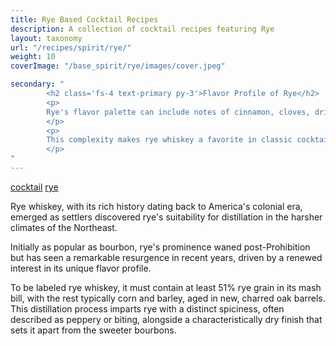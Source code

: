 ```yaml
---
title: Rye Based Cocktail Recipes
description: A collection of cocktail recipes featuring Rye
layout: taxonomy
url: "/recipes/spirit/rye/"
weight: 10
coverImage: "/base_spirit/rye/images/cover.jpeg"

secondary: "
        <h2 class='fs-4 text-primary py-3'>Flavor Profile of Rye</h2>
        <p>
        Rye's flavor palette can include notes of cinnamon, cloves, dried fruit, and even a hint of herbaceousness, with the aging contributing vanilla, oak, and caramel undertones. 
        </p>
        <p>
        This complexity makes rye whiskey a favorite in classic cocktails like the Manhattan or Old Fashioned, where its bold, grainy profile stands out, marking it as a pivotal player in the modern cocktail renaissance.
        </p>
"
---
```


<a href="/recipes/category/cocktail/" class="badge text-bg-primary text-decoration-none">cocktail</a> 
<a href="/recipes/spirit/rye/" class="badge text-bg-info text-decoration-none">rye</a> 


Rye whiskey, with its rich history dating back to America's colonial era, emerged as settlers discovered rye's suitability for distillation in the harsher climates of the Northeast. 

Initially as popular as bourbon, rye's prominence waned post-Prohibition but has seen a remarkable resurgence in recent years, driven by a renewed interest in its unique flavor profile. 

To be labeled rye whiskey, it must contain at least 51% rye grain in its mash bill, with the rest typically corn and barley, aged in new, charred oak barrels. This distillation process imparts rye with a distinct spiciness, often described as peppery or biting, alongside a characteristically dry finish that sets it apart from the sweeter bourbons. 


